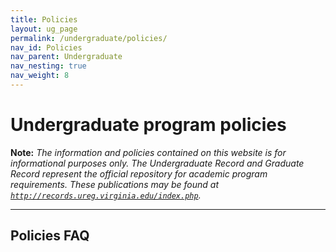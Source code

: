 ```yaml
---
title: Policies
layout: ug_page
permalink: /undergraduate/policies/
nav_id: Policies
nav_parent: Undergraduate
nav_nesting: true
nav_weight: 8
---
```


<h1 class="mb-3">Undergraduate program policies</h1>

**Note:** *The information and policies contained on this website is for informational purposes only. The Undergraduate Record and Graduate Record represent the official repository for academic program requirements. These publications may be found at [`http://records.ureg.virginia.edu/index.php`](http://records.ureg.virginia.edu/index.php).*

---

<h2 class="mt-2 mb-3">Policies FAQ</h2>

